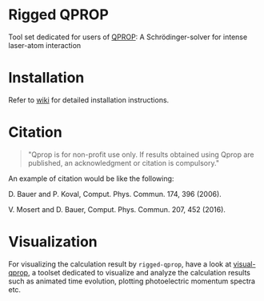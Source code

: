 # Rigged QPROP
Tool set dedicated for users of [QPROP][qprop-website]: 
A Schrödinger-solver for intense laser-atom interaction


# Installation
Refer to [wiki][wiki-installation] for detailed installation instructions.


# Citation
> "Qprop is for non-profit use only. 
> If results obtained using Qprop are published, 
> an acknowledgment or citation is compulsory."

An example of citation would be like the following:

D. Bauer and P. Koval, Comput. Phys. Commun. 174, 396 (2006).

V. Mosert and D. Bauer, Comput. Phys. Commun. 207, 452 (2016).


# Visualization
For visualizing the calculation result by `rigged-qprop`, have a look at [visual-qprop](https://github.com/jam31118/qprop), a toolset dedicated to visualize and analyze the calculation results such as animated time evolution, plotting photoelectric momentum spectra etc.


[qprop-website]: http://qprop.de
[wiki-installation]: https://github.com/jam31118/rigged-qprop/wiki/Installation
